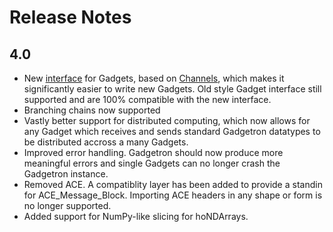 # Release Notes

## 4.0

+ New [interface](gadget) for Gadgets, based on [Channels](_channels), which makes it significantly easier to write new Gadgets. Old style Gadget interface still supported and are 100% compatible with the new interface.
+ Branching chains now supported
+ Vastly better support for distributed computing, which now allows for any Gadget which receives and sends standard Gadgetron datatypes to be distributed accross a many Gadgets.
+ Improved error handling. Gadgetron should now produce more meaningful errors and single Gadgets can no longer crash the Gadgetron instance.
+ Removed ACE. A compatiblity layer has been added to provide a standin for ACE_Message_Block. Importing ACE headers in any shape or form is no longer supported.
+ Added support for NumPy-like slicing for hoNDArrays.

